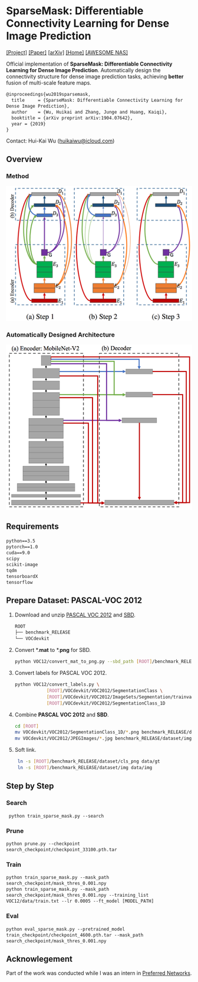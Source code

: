 # SparseMask: Differentiable Connectivity Learning for Dense Image Prediction
[[Project]](http://wuhuikai.me/SparseMask/)    [[Paper]](http://wuhuikai.me/SparseMask/sparse_mask.pdf)    [[arXiv]](https://arxiv.org/abs/1904.07642)    [[Home]](http://wuhuikai.me)    [[AWESOME NAS]](awesome_nas.md)

Official implementation of **SparseMask: Differentiable Connectivity Learning for Dense Image Prediction**.
Automatically design the connectivity structure for dense image prediction tasks, achieving **better** fusion of multi-scale feature maps.
```
@inproceedings{wu2019sparsemask,
  title     = {SparseMask: Differentiable Connectivity Learning for Dense Image Prediction},
  author    = {Wu, Huikai and Zhang, Junge and Huang, Kaiqi},
  booktitle = {arXiv preprint arXiv:1904.07642},
  year = {2019}
}
```
Contact: Hui-Kai Wu (huikaiwu@icloud.com)

## Overview
### Method
![](images/method.png)
### Automatically Designed Architecture
![](images/arch.png)

## Requirements
```
python==3.5
pytorch==1.0
cuda==9.0
scipy
scikit-image
tqdm
tensorboardX
tensorflow
```

## Prepare Dataset: PASCAL-VOC 2012
1. Download and unzip [PASCAL VOC 2012](http://host.robots.ox.ac.uk/pascal/VOC/voc2012/VOCtrainval_11-May-2012.tar) and [SBD](http://www.eecs.berkeley.edu/Research/Projects/CS/vision/grouping/semantic_contours/benchmark.tgz).
    ```sh
    ROOT
    ├── benchmark_RELEASE
    └── VOCdevkit
    ```
2. Convert *.**mat** to *.**png** for SBD.
    ```sh
    python VOC12/convert_mat_to_png.py --sbd_path [ROOT]/benchmark_RELEASE
    ```
3. Convert labels for PASCAL VOC 2012.
    ```sh
    python VOC12/convert_labels.py \
                [ROOT]/VOCdevkit/VOC2012/SegmentationClass \
                [ROOT]/VOCdevkit/VOC2012/ImageSets/Segmentation/trainval.txt \
                [ROOT]/VOCdevkit/VOC2012/SegmentationClass_1D
    ```
4. Combine **PASCAL VOC 2012** and **SBD**.
    ```sh
    cd [ROOT]
    mv VOCdevkit/VOC2012/SegmentationClass_1D/*.png benchmark_RELEASE/dataset/cls_png/
    mv VOCdevkit/VOC2012/JPEGImages/*.jpg benchmark_RELEASE/dataset/img/
    ```
5. Soft link.
    ```sh
     ln -s [ROOT]/benchmark_RELEASE/dataset/cls_png data/gt
     ln -s [ROOT]/benchmark_RELEASE/dataset/img data/img
    ```

## Step by Step
### Search
```
 python train_sparse_mask.py --search
```

### Prune
```
python prune.py --checkpoint search_checkpoint/checkpoint_33100.pth.tar
```

### Train
```
python train_sparse_mask.py --mask_path search_checkpoint/mask_thres_0.001.npy
python train_sparse_mask.py --mask_path search_checkpoint/mask_thres_0.001.npy --training_list VOC12/data/train.txt --lr 0.0005 --ft_model [MODEL_PATH]
```

### Eval
```
python eval_sparse_mask.py --pretrained_model train_checkpoint/checkpoint_4600.pth.tar --mask_path search_checkpoint/mask_thres_0.001.npy
```

## Acknowlegement
Part of the work was conducted while I was an intern in [Preferred Networks](https://www.preferred-networks.jp/en/).

